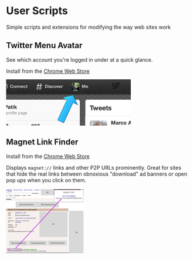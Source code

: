 # User Scripts

Simple scripts and extensions for modifying the way web sites work

## Twitter Menu Avatar

See which account you're logged in under at a quick glance.

Install from the [Chrome Web Store](https://chrome.google.com/webstore/detail/twitter-menu-avatar/kjfgnlaebgjcpmmccahmkddkmhepgcoi)

![](twitter-avatar/screenshots/twitter-avatar-preview.png)

## Magnet Link Finder

Install from the [Chrome Web Store](https://chrome.google.com/webstore/detail/magnet-link-finder/abpldoibicdphclboplcndcialclbpib)

Displays `magnet://` links and other P2P URLs prominently. Great for sites that hide the real links between obnoxious "download" ad banners or open pop ups when you click on them.

[![](magnet-links/screenshots/magnet-links-preview.png)](magnet-links/screenshots/magnet-links.png)
